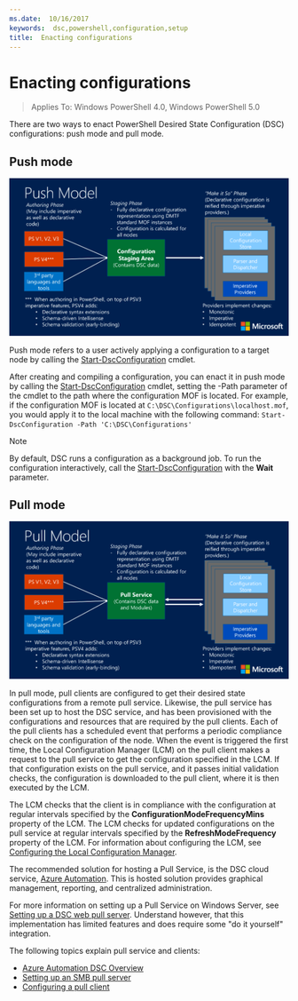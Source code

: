 ```yaml
---
ms.date:  10/16/2017
keywords:  dsc,powershell,configuration,setup
title:  Enacting configurations
---
```


# Enacting configurations

> Applies To: Windows PowerShell 4.0, Windows PowerShell 5.0

There are two ways to enact PowerShell Desired State Configuration (DSC) configurations: push mode
and pull mode.

## Push mode

![Overview of Push mode](media/enactingConfigurations/pushModel.png "How push mode works")

Push mode refers to a user actively applying a configuration to a target node by calling the
[Start-DscConfiguration](/powershell/module/psdesiredstateconfiguration/start-dscconfiguration)
cmdlet.

After creating and compiling a configuration, you can enact it in push mode by calling the
[Start-DscConfiguration](/powershell/module/psdesiredstateconfiguration/start-dscconfiguration)
cmdlet, setting the -Path parameter of the cmdlet to the path where the configuration MOF is
located. For example, if the configuration MOF is located at `C:\DSC\Configurations\localhost.mof`,
you would apply it to the local machine with the following command:
`Start-DscConfiguration -Path 'C:\DSC\Configurations'`

> [!NOTE]
> By default, DSC runs a configuration as a background job. To run the configuration interactively,
> call the [Start-DscConfiguration](/powershell/module/psdesiredstateconfiguration/start-dscconfiguration)
> with the **Wait** parameter.

## Pull mode

![Overview of Pull Mode](media/enactingConfigurations/pullModel.png "How pull mode works")

In pull mode, pull clients are configured to get their desired state configurations from a remote
pull service. Likewise, the pull service has been set up to host the DSC service, and has been
provisioned with the configurations and resources that are required by the pull clients. Each of the
pull clients has a scheduled event that performs a periodic compliance check on the configuration of
the node. When the event is triggered the first time, the Local Configuration Manager (LCM) on the
pull client makes a request to the pull service to get the configuration specified in the LCM. If
that configuration exists on the pull service, and it passes initial validation checks, the
configuration is downloaded to the pull client, where it is then executed by the LCM.

The LCM checks that the client is in compliance with the configuration at regular intervals
specified by the **ConfigurationModeFrequencyMins** property of the LCM. The LCM checks for updated
configurations on the pull service at regular intervals specified by the **RefreshModeFrequency**
property of the LCM. For information about configuring the LCM, see
[Configuring the Local Configuration Manager](../managing-nodes/metaConfig.md).

The recommended solution for hosting a Pull Service, is the DSC cloud service,
[Azure Automation](https://azure.microsoft.com/services/automation/). This is hosted solution
provides graphical management, reporting, and centralized administration.

For more information on setting up a Pull Service on Windows Server, see
[Setting up a DSC web pull server](pullServer.md). Understand however, that this implementation has
limited features and does require some "do it yourself" integration.

The following topics explain pull service and clients:

- [Azure Automation DSC Overview](/azure/automation/automation-dsc-overview)
- [Setting up an SMB pull server](pullServerSMB.md)
- [Configuring a pull client](pullClientConfigID.md)
